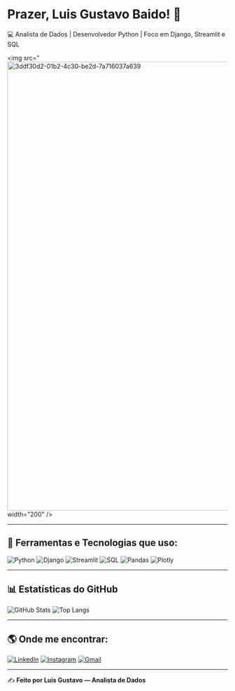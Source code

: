 # Prazer, Luis Gustavo Baido! 👋
💻 Analista de Dados | Desenvolvedor Python | Foco em Django, Streamlit e SQL  

<p align="center">
  
 <img src="<img width="1024" height="1024" alt="3ddf30d2-01b2-4c30-be2d-7a716037a639" src="https://github.com/user-attachments/assets/09e26c36-866e-4242-b7e5-e85235ac7d71" /> width="200" />

</p>







---

## 🚀 Ferramentas e Tecnologias que uso:
![Python](https://img.shields.io/badge/Python-000?style=for-the-badge&logo=python&logoColor=3776AB)
![Django](https://img.shields.io/badge/Django-000?style=for-the-badge&logo=django&logoColor=092E20)
![Streamlit](https://img.shields.io/badge/Streamlit-000?style=for-the-badge&logo=streamlit&logoColor=FF4B4B)
![SQL](https://img.shields.io/badge/SQL-000?style=for-the-badge&logo=postgresql&logoColor=336791)
![Pandas](https://img.shields.io/badge/Pandas-000?style=for-the-badge&logo=pandas&logoColor=150458)
![Plotly](https://img.shields.io/badge/Plotly-000?style=for-the-badge&logo=plotly&logoColor=3F4F75)

---

## 📊 Estatísticas do GitHub
![GitHub Stats](https://github-readme-stats.vercel.app/api?username=Gusbaido&show_icons=true&theme=radical)
![Top Langs](https://github-readme-stats.vercel.app/api/top-langs/?username=Gusbaido&layout=compact&theme=radical)

---

## 🌎 Onde me encontrar:
[![LinkedIn](https://img.shields.io/badge/LinkedIn-000?style=for-the-badge&logo=linkedin&logoColor=0E76A8)]([https://www.linkedin.com/in/luis-gustavo-santos-baido-a0aa47159/])
[![Instagram](https://img.shields.io/badge/Instagram-000?style=for-the-badge&logo=instagram&logoColor=E4405F)](https://instagram.com/gustavobaido)
[![Gmail](https://img.shields.io/badge/Gmail-000?style=for-the-badge&logo=gmail&logoColor=D14836)](mailto:gb4ido@gmail.com)

---

✍️ **Feito por Luis Gustavo — Analista de Dados**
